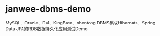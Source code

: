 # janwee-dbms-demo
MySQL、Oracle、DM、KingBase、shentong DBMS集成Hibernate、Spring Data JPA的RDB数据持久化应用测试Demo
